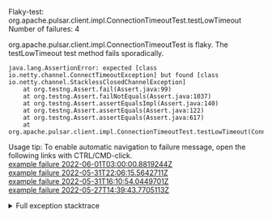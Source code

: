         
Flaky-test: org.apache.pulsar.client.impl.ConnectionTimeoutTest.testLowTimeout
Number of failures: 4

org.apache.pulsar.client.impl.ConnectionTimeoutTest is flaky. The testLowTimeout test method fails sporadically.

```
java.lang.AssertionError: expected [class io.netty.channel.ConnectTimeoutException] but found [class io.netty.channel.StacklessClosedChannelException]
	at org.testng.Assert.fail(Assert.java:99)
	at org.testng.Assert.failNotEquals(Assert.java:1037)
	at org.testng.Assert.assertEqualsImpl(Assert.java:140)
	at org.testng.Assert.assertEquals(Assert.java:122)
	at org.testng.Assert.assertEquals(Assert.java:617)
	at org.apache.pulsar.client.impl.ConnectionTimeoutTest.testLowTimeout(ConnectionTimeoutTest.java:44)
```

Usage tip: To enable automatic navigation to failure message, open the following links with CTRL/CMD-click.  
[example failure 2022-06-01T03:00:00.8819244Z](https://github.com/apache/pulsar/runs/6682028994?check_suite_focus=true#step:9:8648)  
[example failure 2022-05-31T22:06:15.5642711Z](https://github.com/apache/pulsar/runs/6679252126?check_suite_focus=true#step:10:3443)  
[example failure 2022-05-31T16:10:54.0449701Z](https://github.com/apache/pulsar/runs/6673922451?check_suite_focus=true#step:10:3452)  
[example failure 2022-05-27T14:39:43.7705113Z](https://github.com/apache/pulsar/runs/6627109437?check_suite_focus=true#step:9:3487)  


<details>
<summary>Full exception stacktrace</summary>
<code><pre>
java.lang.AssertionError: expected [class io.netty.channel.ConnectTimeoutException] but found [class io.netty.channel.StacklessClosedChannelException]
	at org.testng.Assert.fail(Assert.java:99)
	at org.testng.Assert.failNotEquals(Assert.java:1037)
	at org.testng.Assert.assertEqualsImpl(Assert.java:140)
	at org.testng.Assert.assertEquals(Assert.java:122)
	at org.testng.Assert.assertEquals(Assert.java:617)
	at org.apache.pulsar.client.impl.ConnectionTimeoutTest.testLowTimeout(ConnectionTimeoutTest.java:44)
	at java.base/jdk.internal.reflect.NativeMethodAccessorImpl.invoke0(Native Method)
	at java.base/jdk.internal.reflect.NativeMethodAccessorImpl.invoke(NativeMethodAccessorImpl.java:77)
	at java.base/jdk.internal.reflect.DelegatingMethodAccessorImpl.invoke(DelegatingMethodAccessorImpl.java:43)
	at java.base/java.lang.reflect.Method.invoke(Method.java:568)
	at org.testng.internal.MethodInvocationHelper.invokeMethod(MethodInvocationHelper.java:132)
	at org.testng.internal.InvokeMethodRunnable.runOne(InvokeMethodRunnable.java:45)
	at org.testng.internal.InvokeMethodRunnable.call(InvokeMethodRunnable.java:73)
	at org.testng.internal.InvokeMethodRunnable.call(InvokeMethodRunnable.java:11)
	at java.base/java.util.concurrent.FutureTask.run(FutureTask.java:264)
	at java.base/java.util.concurrent.ThreadPoolExecutor.runWorker(ThreadPoolExecutor.java:1136)
	at java.base/java.util.concurrent.ThreadPoolExecutor$Worker.run(ThreadPoolExecutor.java:635)
	at java.base/java.lang.Thread.run(Thread.java:833)

</pre></code>
</details>


